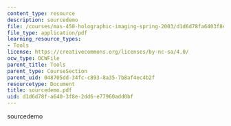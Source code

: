 ```yaml
---
content_type: resource
description: sourcedemo
file: /courses/mas-450-holographic-imaging-spring-2003/d1d6d78fa6403f8e2dd6e77960add0bf_sourcedemo.pdf
file_type: application/pdf
learning_resource_types:
- Tools
license: https://creativecommons.org/licenses/by-nc-sa/4.0/
ocw_type: OCWFile
parent_title: Tools
parent_type: CourseSection
parent_uid: 048705dd-34fc-c893-8a35-7b8af4ec4b2f
resourcetype: Document
title: sourcedemo.pdf
uid: d1d6d78f-a640-3f8e-2dd6-e77960add0bf
---
```

sourcedemo